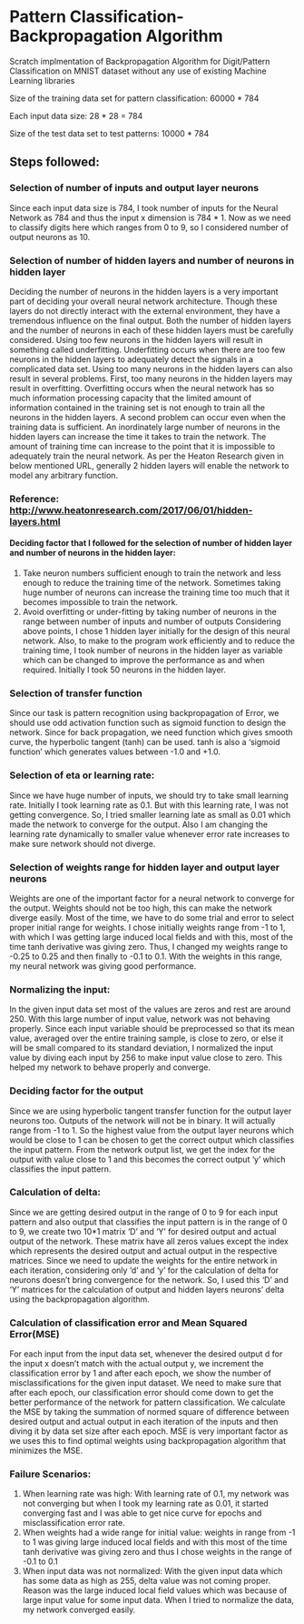 # Pattern Classification-Backpropagation Algorithm

Scratch implmentation of Backpropagation Algorithm for Digit/Pattern Classification on MNIST dataset without any use of existing Machine Learning libraries 

Size of the training data set for pattern classification: 60000 * 784

Each input data size: 28 * 28 = 784

Size of the test data set to test patterns: 10000 * 784

## Steps followed:

### Selection of number of inputs and output layer neurons
Since each input data size is 784, I took number of inputs for the Neural Network as 784 and thus the input x dimension is 784 * 1. Now as we need to classify digits here which ranges from 0 to 9, so I considered number of output neurons as 10. 

### Selection of number of hidden layers and number of neurons in hidden layer
Deciding the number of neurons in the hidden layers is a very important part of deciding your overall neural network architecture. Though these layers do not directly interact with the external environment, they have a tremendous influence on the final output. Both the number of hidden layers and the number of neurons in each of these hidden layers must be carefully considered.
Using too few neurons in the hidden layers will result in something called underfitting. Underfitting occurs when there are too few neurons in the hidden layers to adequately detect the signals in a complicated data set.
Using too many neurons in the hidden layers can also result in several problems. 
First, too many neurons in the hidden layers may result in overfitting. Overfitting occurs when the neural network has so much information processing capacity that the limited amount of information contained in the training set is not enough to train all the neurons in the hidden layers. A second problem can occur even when the training data is sufficient. An inordinately large number of neurons in the hidden layers can increase the time it takes to train the network. The amount of training time can increase to the point that it is impossible to adequately train the neural network. 
As per the Heaton Research given in below mentioned URL, generally 2 hidden layers will enable the network to model any arbitrary function.

### Reference: http://www.heatonresearch.com/2017/06/01/hidden-layers.html

#### Deciding factor that I followed for the selection of number of hidden layer and number of neurons in the hidden layer:
1.	Take neuron numbers sufficient enough to train the network and less enough to reduce the training time of the network. Sometimes taking huge number of neurons can increase the training time too much that it becomes impossible to train the network.
2.	Avoid overfitting or under-fitting by taking number of neurons in the range between number of inputs and number of outputs 
Considering above points, I chose 1 hidden layer initially for the design of this neural network. Also, to make to the program work efficiently and to reduce the training time, I took number of neurons in the hidden layer as variable which can be changed to improve the performance as and when required. Initially I took 50 neurons in the hidden layer.

### Selection of transfer function 
Since our task is pattern recognition using backpropagation of Error, we should use odd activation function such as sigmoid function to design the network. Since for back propagation, we need function which gives smooth curve, the hyperbolic tangent (tanh) can be used. tanh is also a ‘sigmoid function’ which generates values between -1.0 and +1.0.

### Selection of eta or learning rate: 
Since we have huge number of inputs, we should try to take small learning rate. Initially I took learning rate as 0.1. But with this learning rate, I was not getting convergence. So, I tried smaller learning late as small as 0.01 which made the network to converge for the output. Also I am changing the learning rate dynamically to smaller value whenever error rate increases to make sure network should not diverge.

### Selection of weights range for hidden layer and output layer neurons
Weights are one of the important factor for a neural network to converge for the output. Weights should not be too high, this can make the network diverge easily. Most of the time, we have to do some trial and error to select proper initial range for weights. I chose initially weights range from -1 to 1, with which I was getting large induced local fields and with this, most of the time tanh derivative was giving zero. Thus, I changed my weights range to -0.25 to 0.25 and then finally to -0.1 to 0.1. With the weights in this range, my neural network was giving good performance.

### Normalizing the input: 
In the given input data set most of the values are zeros and rest are around 250. With this large number of input value, network was not behaving properly.
Since each input variable should be preprocessed so that its mean value, averaged over the entire training sample, is close to zero, or else it will be small compared to its standard deviation, I normalized the input value by diving each input by 256 to make input value close to zero. This helped my network to behave properly and converge. 

### Deciding factor for the output
Since we are using hyperbolic tangent transfer function for the output layer neurons too. Outputs of the network will not be in binary. It will actually range from -1 to 1. So the highest value from the output layer neurons which would be close to 1 can be chosen to get the correct output which classifies the input pattern. From the network output list, we get the index for the output with value close to 1 and this becomes the correct output ‘y’ which classifies the input pattern.

### Calculation of delta:
Since we are getting desired output in the range of 0 to 9 for each input pattern and also output that classifies the input pattern is in the range of 0 to 9, we create two 10*1 matrix ‘D’ and ‘Y’ for desired output and actual output of the network. These matrix have all zeros values except the index which represents the desired output and actual output in the respective matrices. Since we need to update the weights for the entire network in each iteration, considering only ‘d’ and ‘y’ for the calculation of delta for neurons doesn’t bring convergence for the network. So, I used this ‘D’ and ‘Y’ matrices for the calculation of output and hidden layers neurons’ delta using the backpropagation algorithm.

### Calculation of classification error and Mean Squared Error(MSE)
For each input from the input data set, whenever the desired output d for the input x doesn’t match with the actual output y, we increment the classification error by 1 and after each epoch, we show the number of misclassifications for the given input dataset. We need to make sure that after each epoch, our classification error should come down to get the better performance of the network for pattern classification. 
We calculate the MSE by taking the summation of normed square of difference between desired output and actual output in each iteration of the inputs and then diving it by data set size after each epoch. MSE is very important factor as we uses this to find optimal weights using backpropagation algorithm that minimizes the MSE.

### Failure Scenarios:
1.	When learning rate was high: With learning rate of 0.1, my network was not converging but when I took my learning rate as 0.01, it started converging fast and I was able to get nice curve for epochs and misclassification error rate.
2.	When weights had a wide range for initial value: weights in range from -1 to 1 was giving large induced local fields and with this most of the time tanh derivative was giving zero and thus I chose weights in the range of -0.1 to 0.1
3.	When input data was not normalized: With the given input data which has some data as high as 255, delta value was not coming proper. Reason was the large induced local field values which was because of large input value for some input data. When I tried to normalize the data, my network converged easily.

